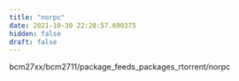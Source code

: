 ```yaml
---
title: "norpc"
date: 2021-10-30 22:28:57.690375
hidden: false
draft: false
---
```


bcm27xx/bcm2711/package_feeds_packages_rtorrent/norpc

